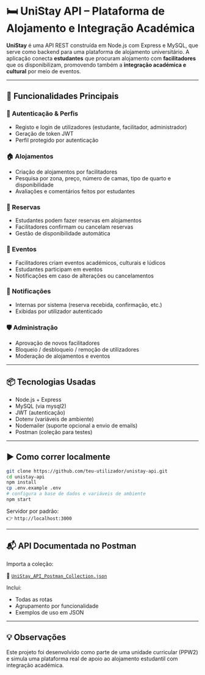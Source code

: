 # 🛏️ UniStay API – Plataforma de Alojamento e Integração Académica

**UniStay** é uma API REST construída em Node.js com Express e MySQL, que serve como backend para uma plataforma de alojamento universitário. A aplicação conecta **estudantes** que procuram alojamento com **facilitadores** que os disponibilizam, promovendo também a **integração académica e cultural** por meio de eventos.

---

## 🚀 Funcionalidades Principais

### 👤 Autenticação & Perfis
- Registo e login de utilizadores (estudante, facilitador, administrador)
- Geração de token JWT
- Perfil protegido por autenticação

### 🏠 Alojamentos
- Criação de alojamentos por facilitadores
- Pesquisa por zona, preço, número de camas, tipo de quarto e disponibilidade
- Avaliações e comentários feitos por estudantes

### 📅 Reservas
- Estudantes podem fazer reservas em alojamentos
- Facilitadores confirmam ou cancelam reservas
- Gestão de disponibilidade automática

### 🎉 Eventos
- Facilitadores criam eventos académicos, culturais e lúdicos
- Estudantes participam em eventos
- Notificações em caso de alterações ou cancelamentos

### 🔔 Notificações
- Internas por sistema (reserva recebida, confirmação, etc.)
- Exibidas por utilizador autenticado

### 🛡️ Administração
- Aprovação de novos facilitadores
- Bloqueio / desbloqueio / remoção de utilizadores
- Moderação de alojamentos e eventos

---

## 📦 Tecnologias Usadas

- Node.js + Express
- MySQL (via mysql2)
- JWT (autenticação)
- Dotenv (variáveis de ambiente)
- Nodemailer (suporte opcional a envio de emails)
- Postman (coleção para testes)

---

## ▶️ Como correr localmente

```bash
git clone https://github.com/teu-utilizador/unistay-api.git
cd unistay-api
npm install
cp .env.example .env
# configura a base de dados e variáveis de ambiente
npm start
```

Servidor por padrão:  
👉 `http://localhost:3000`

---

## 📬 API Documentada no Postman

Importa a coleção:

📁 [`UniStay_API_Postman_Collection.json`](./docs/UniStay_API_Postman_Collection.json)

Inclui:
- Todas as rotas
- Agrupamento por funcionalidade
- Exemplos de uso em JSON

---

## 💡 Observações

Este projeto foi desenvolvido como parte de uma unidade curricular (PPW2) e simula uma plataforma real de apoio ao alojamento estudantil com integração académica.
